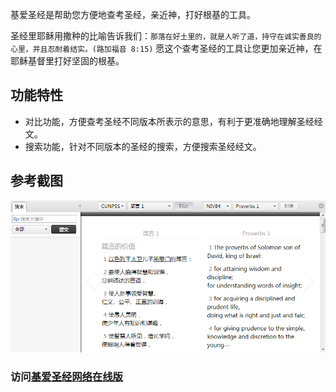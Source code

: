 <!-- 
.. title: 基爱圣经网络在线版发布
.. slug: basebb-web
.. date: 2012/07/27 10:11:27
.. tags: 基爱圣经, 软件发布, 网络在线
.. link: 
.. description: 
-->

基爱圣经是帮助您方便地查考圣经，亲近神，打好根基的工具。

圣经里耶稣用撒种的比喻告诉我们：`那落在好土里的，就是人听了道，持守在诚实善良的心里，并且忍耐着结实。(路加福音 8:15)`
愿这个查考圣经的工具让您更加亲近神，在耶稣基督里打好坚固的根基。

## 功能特性

- 对比功能，方便查考圣经不同版本所表示的意思，有利于更准确地理解圣经经文。
- 搜索功能，针对不同版本的圣经的搜索，方便搜索圣经经文。

<!-- TEASER_END -->

## 参考截图
<a href="http://www.basebb.com/" title="基爱圣经网络在线版" target="_blank"><img src="/assets/image/basebb-web.png"/></a>

### 访问<a href="http://www.basebb.com/" title="基爱圣经网络在线版" target="_blank" rel="nofollow">基爱圣经网络在线版</a>